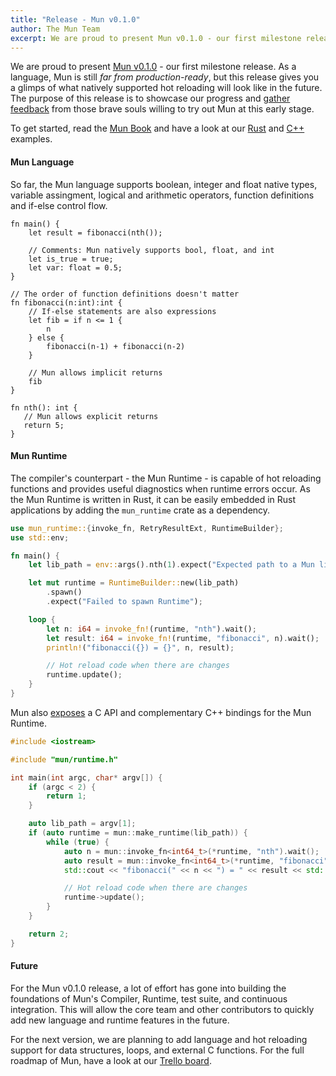 ```yaml
---
title: "Release - Mun v0.1.0"
author: The Mun Team
excerpt: We are proud to present Mun v0.1.0 - our first milestone release. As a language, Mun is still far from production-ready, but this release gives you a glimps of what natively supported hot reloading will look like in the future.
---
```


We are proud to present [Mun v0.1.0](https://github.com/mun-lang/mun/releases/tag/v0.1.0) - our
first milestone release. As a language, Mun is still *far from production-ready*, but this release
gives you a glimps of what natively supported hot reloading will look like in the future. The
purpose of this release is to showcase our progress and
[gather feedback](https://discord.gg/SfvvcCU) from those brave souls willing to try out Mun at this
early stage.

To get started, read the [Mun Book](https://docs.mun-lang.org/) and have a look at our
[Rust](https://github.com/mun-lang/mun/tree/master/crates/mun_runtime/examples) and
[C++](https://github.com/mun-lang/example-cpp) examples.

#### Mun Language

So far, the Mun language supports boolean, integer and float native types, variable assingment,
logical and arithmetic operators, function definitions and if-else control flow.

```mun
fn main() {
    let result = fibonacci(nth());

    // Comments: Mun natively supports bool, float, and int
    let is_true = true;
    let var: float = 0.5;
}

// The order of function definitions doesn't matter
fn fibonacci(n:int):int {
    // If-else statements are also expressions
    let fib = if n <= 1 {
        n
    } else {
        fibonacci(n-1) + fibonacci(n-2)
    }

    // Mun allows implicit returns
    fib
}

fn nth(): int {
   // Mun allows explicit returns
   return 5;
}
```

#### Mun Runtime

The compiler's counterpart - the Mun Runtime - is capable of hot reloading functions and provides
useful diagnostics when runtime errors occur. As the Mun Runtime is written in Rust, it can be
easily embedded in Rust applications by adding the `mun_runtime` crate as a dependency.

```rust
use mun_runtime::{invoke_fn, RetryResultExt, RuntimeBuilder};
use std::env;

fn main() {
    let lib_path = env::args().nth(1).expect("Expected path to a Mun library.");

    let mut runtime = RuntimeBuilder::new(lib_path)
        .spawn()
        .expect("Failed to spawn Runtime");

    loop {
        let n: i64 = invoke_fn!(runtime, "nth").wait();
        let result: i64 = invoke_fn!(runtime, "fibonacci", n).wait();
        println!("fibonacci({}) = {}", n, result);

        // Hot reload code when there are changes
        runtime.update();
    }
}
```

Mun also [exposes](https://github.com/mun-lang/runtime-ffi/releases/tag/v0.1.0) a C API and
complementary C++ bindings for the Mun Runtime.

```cpp
#include <iostream>

#include "mun/runtime.h"

int main(int argc, char* argv[]) {
    if (argc < 2) {
        return 1;
    }

    auto lib_path = argv[1];
    if (auto runtime = mun::make_runtime(lib_path)) {
        while (true) {
            auto n = mun::invoke_fn<int64_t>(*runtime, "nth").wait();
            auto result = mun::invoke_fn<int64_t>(*runtime, "fibonacci", n).wait();
            std::cout << "fibonacci(" << n << ") = " << result << std::endl;

            // Hot reload code when there are changes
            runtime->update();
        }
    }

    return 2;
}
```

#### Future

For the Mun v0.1.0 release, a lot of effort has gone into building the foundations of Mun's
Compiler, Runtime, test suite, and continuous integration. This will allow the core team and other
contributors to quickly add new language and runtime features in the future.

For the next version, we are planning to add language and hot reloading support for data structures,
loops, and external C functions. For the full roadmap of Mun, have a look at our [Trello board](https://trello.com/b/ZcMiREnC/mun-roadmap).
